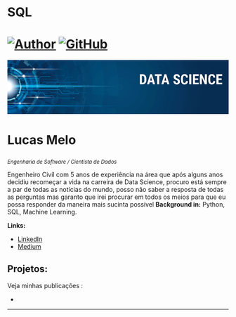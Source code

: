 # SQL

# [![Author](https://img.shields.io/badge/author-lucasm-red.svg)](https://www.linkedin.com/in/lucas-silva-74129417a) [![GitHub](https://img.shields.io/badge/python-3.7+-blue.svg)](https://www.python.org/downloads/release/python-365/) 
<p align="center">
  <img src="https://raw.githubusercontent.com/Lucas-Melo-A-S/Data_Science/main/Banner%20Data%20Science.png" >
</p>

# Lucas Melo
<sub>*Engenharia de Software / Cientista de Dados*</sub>

Engenheiro Civil com 5 anos de experiência na área que após alguns anos decidiu recomeçar a vida na carreira de Data Science, procuro está sempre a par de todas as notícias do mundo, posso não saber a resposta de todas as perguntas mas garanto que irei procurar em todos os meios para que eu possa responder da maneira mais sucinta possível
**Background in:** Python, SQL, Machine Learning.

**Links:**
* [LinkedIn](https://www.linkedin.com/in/lucas-silva-74129417a)
* [Medium](https://medium.com/@lucas-melo)


## Projetos:
Veja minhas publicações :

*

---
